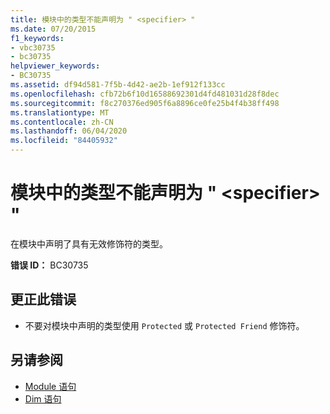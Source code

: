 ```yaml
---
title: 模块中的类型不能声明为 " <specifier> "
ms.date: 07/20/2015
f1_keywords:
- vbc30735
- bc30735
helpviewer_keywords:
- BC30735
ms.assetid: df94d581-7f5b-4d42-ae2b-1ef912f133cc
ms.openlocfilehash: cfb72b6f10d16588692301d4fd481031d28f8dec
ms.sourcegitcommit: f8c270376ed905f6a8896ce0fe25b4f4b38ff498
ms.translationtype: MT
ms.contentlocale: zh-CN
ms.lasthandoff: 06/04/2020
ms.locfileid: "84405932"
---
```

# <a name="type-in-a-module-cannot-be-declared-specifier"></a>模块中的类型不能声明为 " \<specifier> "
在模块中声明了具有无效修饰符的类型。  
  
 **错误 ID：** BC30735  
  
## <a name="to-correct-this-error"></a>更正此错误  
  
- 不要对模块中声明的类型使用 `Protected` 或 `Protected Friend` 修饰符。  
  
## <a name="see-also"></a>另请参阅

- [Module 语句](../language-reference/statements/module-statement.md)
- [Dim 语句](../language-reference/statements/dim-statement.md)
